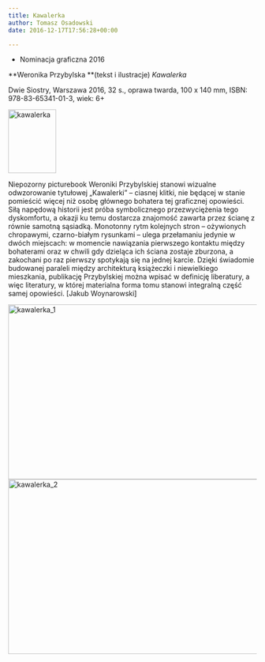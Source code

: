 ```yaml
---
title: Kawalerka
author: Tomasz Osadowski
date: 2016-12-17T17:56:28+00:00

---
```

  * Nominacja graficzna 2016

**Weronika Przybylska **(tekst i ilustracje) _Kawalerka_

Dwie Siostry, Warszawa 2016, 32 s., oprawa twarda, 100 x 140 mm, ISBN: 978-83-65341-01-3, wiek: 6+

<img class="alignnone size-full wp-image-3919" src="http://www.ibby.pl/wp-content/uploads/2016/12/kawalerka.jpg" alt="kawalerka" width="97" height="129" srcset="http://www.ibby.pl/wp-content/uploads/2016/12/kawalerka.jpg 97w, http://www.ibby.pl/wp-content/uploads/2016/12/kawalerka-75x100.jpg 75w" sizes="(max-width: 97px) 100vw, 97px" />

Niepozorny picturebook Weroniki Przybylskiej stanowi wizualne odwzorowanie tytułowej &#8222;Kawalerki&#8221; &#8211; ciasnej klitki, nie będącej w stanie pomieścić więcej niż osobę głównego bohatera tej graficznej opowieści. Siłą napędową historii jest próba symbolicznego przezwyciężenia tego dyskomfortu, a okazji ku temu dostarcza znajomość zawarta przez ścianę z równie samotną sąsiadką. Monotonny rytm kolejnych stron &#8211; ożywionych chropawymi, czarno-białym rysunkami &#8211; ulega przełamaniu jedynie w dwóch miejscach: w momencie nawiązania pierwszego kontaktu między bohaterami oraz w chwili gdy dzieląca ich ściana zostaje zburzona, a zakochani po raz pierwszy spotykają się na jednej karcie. Dzięki świadomie budowanej paraleli między architekturą książeczki i niewielkiego mieszkania, publikację Przybylskiej można wpisać w definicję liberatury, a więc literatury, w której materialna forma tomu stanowi integralną część samej opowieści. [Jakub Woynarowski]

<img class="alignnone wp-image-3920 size-full" src="http://www.ibby.pl/wp-content/uploads/2016/12/kawalerka_1.jpg" alt="kawalerka_1" width="506" height="354" srcset="http://www.ibby.pl/wp-content/uploads/2016/12/kawalerka_1.jpg 506w, http://www.ibby.pl/wp-content/uploads/2016/12/kawalerka_1-143x100.jpg 143w, http://www.ibby.pl/wp-content/uploads/2016/12/kawalerka_1-286x200.jpg 286w" sizes="(max-width: 506px) 100vw, 506px" /><img class="alignnone wp-image-3921 size-full" src="http://www.ibby.pl/wp-content/uploads/2016/12/kawalerka_2.jpg" alt="kawalerka_2" width="506" height="354" srcset="http://www.ibby.pl/wp-content/uploads/2016/12/kawalerka_2.jpg 506w, http://www.ibby.pl/wp-content/uploads/2016/12/kawalerka_2-143x100.jpg 143w, http://www.ibby.pl/wp-content/uploads/2016/12/kawalerka_2-286x200.jpg 286w" sizes="(max-width: 506px) 100vw, 506px" />
